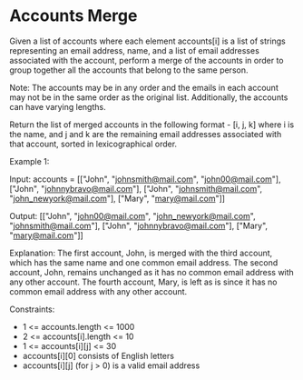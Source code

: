 # Accounts Merge

Given a list of accounts where each element accounts[i] is a list of strings representing an email address, name, and a list of email addresses associated with the account, perform a merge of the accounts in order to group together all the accounts that belong to the same person.

Note: The accounts may be in any order and the emails in each account may not be in the same order as the original list. Additionally, the accounts can have varying lengths.

Return the list of merged accounts in the following format - [i, j, k] where i is the name, and j and k are the remaining email addresses associated with that account, sorted in lexicographical order.

Example 1:

Input: accounts = [["John", "johnsmith@mail.com", "john00@mail.com"], ["John", "johnnybravo@mail.com"], ["John", "johnsmith@mail.com", "john_newyork@mail.com"], ["Mary", "mary@mail.com"]]

Output: [["John", "john00@mail.com", "john_newyork@mail.com", "johnsmith@mail.com"], ["John", "johnnybravo@mail.com"], ["Mary", "mary@mail.com"]]

Explanation: The first account, John, is merged with the third account, which has the same name and one common email address. The second account, John, remains unchanged as it has no common email address with any other account. The fourth account, Mary, is left as is since it has no common email address with any other account.

Constraints:
- 1 <= accounts.length <= 1000
- 2 <= accounts[i].length <= 10
- 1 <= accounts[i][j] <= 30
- accounts[i][0] consists of English letters
- accounts[i][j] (for j > 0) is a valid email address